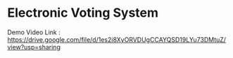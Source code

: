 # Electronic Voting System

Demo Video Link :
https://drive.google.com/file/d/1es2i8XyORVDUgCCAYQSD19LYu73DMtuZ/view?usp=sharing
